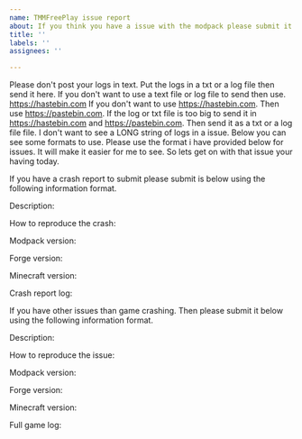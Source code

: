 ```yaml
---
name: TMMFreePlay issue report
about: If you think you have a issue with the modpack please submit it here.
title: ''
labels: ''
assignees: ''

---
```


Please don't post your logs in text. Put the logs in a txt or a log file then send it here. If you don't want to use a text file or log file to send then use. https://hastebin.com
If you don't want to use https://hastebin.com. Then use https://pastebin.com. If the log or txt file is too big to send it in https://hastebin.com and https://pastebin.com. Then send it as a txt or a log file file. I don't want to see a LONG string of logs in a issue. Below you can see some formats to use. Please use the format i have provided below for issues. It will make it easier for me to see. So lets get on with that issue your having today.

If you have a crash report to submit please submit is below using the following information format.

Description:

How to reproduce the crash:

Modpack version:

Forge version:

Minecraft version:

Crash report log:

If you have other issues than game crashing. Then please submit it below using the following information format.

Description:

How to reproduce the issue:

Modpack version:

Forge version:

Minecraft version:

Full game log:

